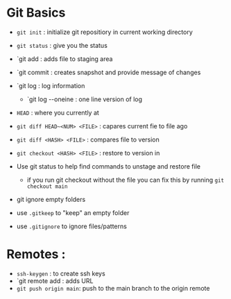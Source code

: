 # Git Basics

- `git init` : initialize git repositiory in current working directory
- `git status` : give you the status
- `git add : adds file to staging area
- `git commit : creates snapshot and provide message of changes

- `git log : log information
	- `git log --oneine : one line version of log

- `HEAD` : where you currently at
- `git diff HEAD~<NUM> <FILE>` : capares current fie to file <NUM> ago
- `git diff <HASH> <FILE>` : compares file to <HASH> version

- `git checkout <HASH> <FILE>` : restore <FILE> to version in <HASH>
- Use git status to help find commands to unstage and restore file
   - if you run git checkout without the file you can fix this by running `git checkout main`
- git ignore empty folders
- use `.gitkeep` to "keep" an empty folder
- use `.gitignore` to ignore files/patterns

# Remotes :

- `ssh-keygen` : to create ssh keys
- `git remote add <URL> : adds URL
- `git push origin main`: push to the main branch to the origin remote
	
